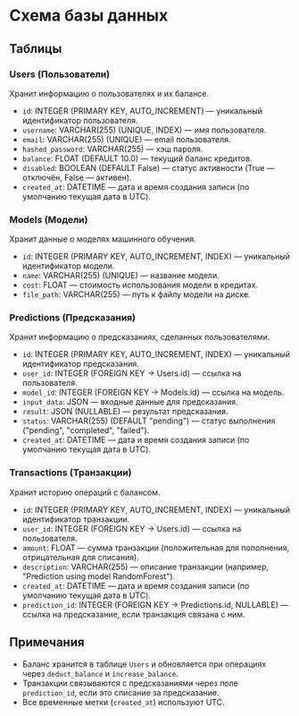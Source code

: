 # Схема базы данных

## Таблицы

### Users (Пользователи)
Хранит информацию о пользователях и их балансе.
- `id`: INTEGER (PRIMARY KEY, AUTO_INCREMENT) — уникальный идентификатор пользователя.
- `username`: VARCHAR(255) (UNIQUE, INDEX) — имя пользователя.
- `email`: VARCHAR(255) (UNIQUE) — email пользователя.
- `hashed_password`: VARCHAR(255) — хэш пароля.
- `balance`: FLOAT (DEFAULT 10.0) — текущий баланс кредитов.
- `disabled`: BOOLEAN (DEFAULT False) — статус активности (True — отключён, False — активен).
- `created_at`: DATETIME — дата и время создания записи (по умолчанию текущая дата в UTC).

### Models (Модели)
Хранит данные о моделях машинного обучения.
- `id`: INTEGER (PRIMARY KEY, AUTO_INCREMENT, INDEX) — уникальный идентификатор модели.
- `name`: VARCHAR(255) (UNIQUE) — название модели.
- `cost`: FLOAT — стоимость использования модели в кредитах.
- `file_path`: VARCHAR(255) — путь к файлу модели на диске.

### Predictions (Предсказания)
Хранит информацию о предсказаниях, сделанных пользователями.
- `id`: INTEGER (PRIMARY KEY, AUTO_INCREMENT, INDEX) — уникальный идентификатор предсказания.
- `user_id`: INTEGER (FOREIGN KEY → Users.id) — ссылка на пользователя.
- `model_id`: INTEGER (FOREIGN KEY → Models.id) — ссылка на модель.
- `input_data`: JSON — входные данные для предсказания.
- `result`: JSON (NULLABLE) — результат предсказания.
- `status`: VARCHAR(255) (DEFAULT "pending") — статус выполнения ("pending", "completed", "failed").
- `created_at`: DATETIME — дата и время создания записи (по умолчанию текущая дата в UTC).

### Transactions (Транзакции)
Хранит историю операций с балансом.
- `id`: INTEGER (PRIMARY KEY, AUTO_INCREMENT, INDEX) — уникальный идентификатор транзакции.
- `user_id`: INTEGER (FOREIGN KEY → Users.id) — ссылка на пользователя.
- `amount`: FLOAT — сумма транзакции (положительная для пополнения, отрицательная для списания).
- `description`: VARCHAR(255) — описание транзакции (например, "Prediction using model RandomForest").
- `created_at`: DATETIME — дата и время создания записи (по умолчанию текущая дата в UTC).
- `prediction_id`: INTEGER (FOREIGN KEY → Predictions.id, NULLABLE) — ссылка на предсказание, если транзакция связана с ним.

## Примечания
- Баланс хранится в таблице `Users` и обновляется при операциях через `deduct_balance` и `increase_balance`.
- Транзакции связываются с предсказаниями через поле `prediction_id`, если это списание за предсказание.
- Все временные метки (`created_at`) используют UTC.